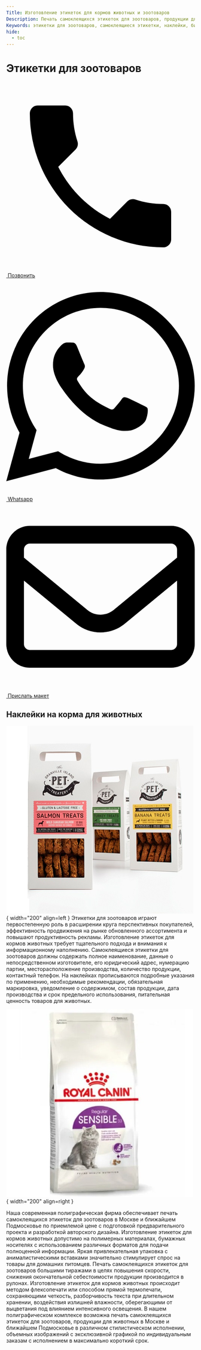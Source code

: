 ```yaml
---
Title: Изготовление этикеток для кормов животных и зоотоваров
Description: Печать самоклеящихся этикеток для зоотоваров, продукции для животных в Москве и ближайшем Подмосковье по низкой цене.
Keywords: этикетки для зоотоваров, самоклеящиеся этикетки, наклейки, бирки на корма для животных, питомцы, упаковка, маркировка, наклейки на упаковку корма, Москва, Подмосковье
hide:
  - toc
---
```


# Этикетки для зоотоваров
<div class="btn-container">
  <div class="button-item"><a href="tel:+79103331155" class="btn btn-primary phone_btn"><span class="twemoji"><svg xmlns="http://www.w3.org/2000/svg" viewBox="0 0 24 24"><path d="M6.62 10.79c1.44 2.83 3.76 5.15 6.59 6.59l2.2-2.2c.28-.28.67-.36 1.02-.25 1.12.37 2.32.57 3.57.57a1 1 0 0 1 1 1V20a1 1 0 0 1-1 1A17 17 0 0 1 3 4a1 1 0 0 1 1-1h3.5a1 1 0 0 1 1 1c0 1.25.2 2.45.57 3.57.11.35.03.74-.25 1.02l-2.2 2.2Z"></path></svg></span>&nbsp;Позвонить</a></div>

  <div class="button-item"><a href="https://wa.me/79103331155" class="btn btn-primary whatsapp_btn"><span class="twemoji"><svg xmlns="http://www.w3.org/2000/svg" viewBox="0 0 448 512"><path d="M380.9 97.1C339 55.1 283.2 32 223.9 32c-122.4 0-222 99.6-222 222 0 39.1 10.2 77.3 29.6 111L0 480l117.7-30.9c32.4 17.7 68.9 27 106.1 27h.1c122.3 0 224.1-99.6 224.1-222 0-59.3-25.2-115-67.1-157zm-157 341.6c-33.2 0-65.7-8.9-94-25.7l-6.7-4-69.8 18.3L72 359.2l-4.4-7c-18.5-29.4-28.2-63.3-28.2-98.2 0-101.7 82.8-184.5 184.6-184.5 49.3 0 95.6 19.2 130.4 54.1 34.8 34.9 56.2 81.2 56.1 130.5 0 101.8-84.9 184.6-186.6 184.6zm101.2-138.2c-5.5-2.8-32.8-16.2-37.9-18-5.1-1.9-8.8-2.8-12.5 2.8-3.7 5.6-14.3 18-17.6 21.8-3.2 3.7-6.5 4.2-12 1.4-32.6-16.3-54-29.1-75.5-66-5.7-9.8 5.7-9.1 16.3-30.3 1.8-3.7 .9-6.9-.5-9.7-1.4-2.8-12.5-30.1-17.1-41.2-4.5-10.8-9.1-9.3-12.5-9.5-3.2-.2-6.9-.2-10.6-.2-3.7 0-9.7 1.4-14.8 6.9-5.1 5.6-19.4 19-19.4 46.3 0 27.3 19.9 53.7 22.6 57.4 2.8 3.7 39.1 59.7 94.8 83.8 35.2 15.2 49 16.5 66.6 13.9 10.7-1.6 32.8-13.4 37.4-26.4 4.6-13 4.6-24.1 3.2-26.4-1.3-2.5-5-3.9-10.5-6.6z"/></svg></span>&nbsp;Whatsapp</a></div>

  <div class="button-item"><a href="tel:+79103331155" class="btn btn-primary send_btn"><span class="twemoji"><svg xmlns="http://www.w3.org/2000/svg" viewBox="0 0 512 512"><path d="M64 112c-8.8 0-16 7.2-16 16l0 22.1L220.5 291.7c20.7 17 50.4 17 71.1 0L464 150.1l0-22.1c0-8.8-7.2-16-16-16L64 112zM48 212.2L48 384c0 8.8 7.2 16 16 16l384 0c8.8 0 16-7.2 16-16l0-171.8L322 328.8c-38.4 31.5-93.7 31.5-132 0L48 212.2zM0 128C0 92.7 28.7 64 64 64l384 0c35.3 0 64 28.7 64 64l0 256c0 35.3-28.7 64-64 64L64 448c-35.3 0-64-28.7-64-64L0 128z"/></svg></span>&nbsp;Прислать макет</a></div>

</div>

## Наклейки на корма для животных
![Этикетки для корма животным](../type_of_production/img/15.jpg "Этикетки для корма животным"){ width="200" align=left } 
Этикетки для зоотоваров играют первостепенную роль в расширении круга перспективных покупателей, эффективность продвижения на рынке обновленного ассортимента и повышают продуктивность рекламы. Изготовление этикеток для кормов животных требует тщательного подхода и внимания к информационному наполнению. Самоклеящиеся этикетки для зоотоваров должны содержать полное наименование, данные о непосредственном изготовителе, его юридический адрес, нумерацию партии, месторасположение производства, количество продукции, контактный телефон. На наклейках прописываются подробные указания по применению, необходимые рекомендации, обязательная маркировка, уведомление о содержимом, состав продукции, дата производства и срок предельного использования,
питательная ценность товаров для животных.

![Наклейки для зоотоваров](../type_of_production/img/16.jpg "Наклейки для зоотоваров"){ width="200" align=right }

Наша современная полиграфическая фирма обеспечивает печать самоклеящихся этикеток для зоотоваров в Москве и ближайшем Подмосковье по приемлемой цене с подготовкой предварительного проекта и разработкой авторского дизайна. Изготовление этикеток для кормов животных допустимо на полимерных материалах, бумажных носителях с использованием различных форматов для подачи полноценной
информации. Яркая привлекательная упаковка с анималистическими вставками значительно стимулирует спрос на товары для домашних питомцев.
Печать самоклеящихся этикеток для зоотоваров большими тиражами в целях повышения скорости, снижения окончательной себестоимости продукции производится в рулонах. Изготовление этикеток для кормов животных происходит методом флексопечати или способом прямой термопечати, сохраняющими четкость, разборчивость текста при длительном хранении, воздействия излишней влажности,
оберегающими от выцветания под влиянием интенсивного освещения. В нашем полиграфическом комплексе возможна печать самоклеящихся этикеток для зоотоваров, продукции для животных в Москве и ближайшем Подмосковье в различном стилистическом исполнении, объемных изображений с эксклюзивной графикой по индивидуальным заказам с исполнением в максимально короткий срок. 
